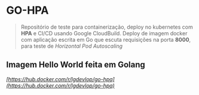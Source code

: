 GO-HPA
===================

> Repositório de teste para containerização, deploy no kubernetes com **HPA** e CI/CD usando Google CloudBuild.
> Deploy de imagem docker com aplicação escrita em Go que escuta requisições na porta **8000**, para teste de *Horizontal Pod Autoscaling*

## Imagem Hello World feita em Golang

*[https://hub.docker.com/r/lgdevlop/go-hpa](https://hub.docker.com/r/lgdevlop/go-hpa)*
